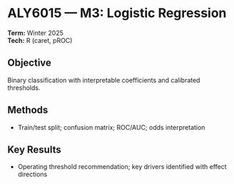 # ALY6015 — M3: Logistic Regression
**Term:** Winter 2025  
**Tech:** R (caret, pROC)

## Objective
Binary classification with interpretable coefficients and calibrated thresholds.

## Methods
- Train/test split; confusion matrix; ROC/AUC; odds interpretation

## Key Results
- Operating threshold recommendation; key drivers identified with effect directions
